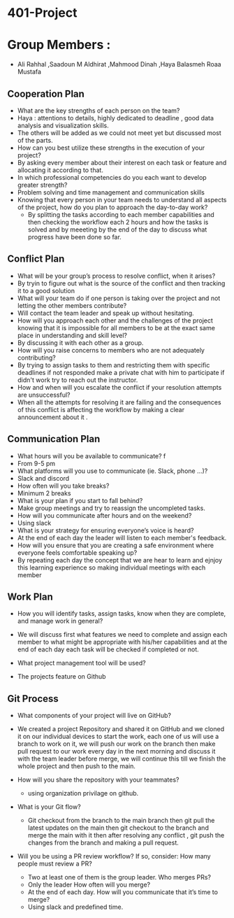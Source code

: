 # 401-Project

# Group Members :
- Ali Rahhal ,Saadoun M Aldhirat ,Mahmood Dinah ,Haya Balasmeh Roaa Mustafa

## Cooperation Plan

- What are the key strengths of each person on the team?
 - Haya : attentions to details, highly dedicated to deadline , good data analysis and visualization skills.
  - The others will be added as we could not meet yet but discussed most of the parts.
- How can you best utilize these strengths in the execution of your project?
 - By asking every member about their interest on each task or feature and allocating it according to that.
- In which professional competencies do you each want to develop greater strength?
 - Problem solving and time management and communication skills
- Knowing that every person in your team needs to understand all aspects of the project, how do you plan to approach the day-to-day work?
  - By splitting the tasks according to each member capabilities and then checking the workflow each 2 hours and how the tasks is solved and by meeeting by the end of the day to discuss what progress have been done so far.

## Conflict Plan

- What will be your group’s process to resolve conflict, when it arises?
 - By tryin to figure out what is the source of the conflict and then tracking it to a good solution
- What will your team do if one person is taking over the project and not letting the other members contribute?
 - Will contact the team leader and speak up without hesitating.
- How will you approach each other and the challenges of the project knowing that it is impossible for all members to be at the exact same place in understanding and skill level?
 - By discussing it with each other as a group.
- How will you raise concerns to members who are not adequately contributing?
 - By trying to assign tasks to them and restricting them with specific deadlines if not responded make a private chat with him to participate if didn't work try to reach out the instructor.
- How and when will you escalate the conflict if your resolution attempts are unsuccessful?
 - When all the attempts for resolving it are failing and the consequences of this conflict is affecting the workflow by making a clear announcement about it .

## Communication Plan

- What hours will you be available to communicate? f
 - From 9-5 pm
- What platforms will you use to communicate (ie. Slack, phone …)?
 - Slack and discord
- How often will you take breaks?
 - Minimum 2 breaks
- What is your plan if you start to fall behind?
 - Make group meetings and try to reassign the uncompleted tasks.
- How will you communicate after hours and on the weekend?
 - Using slack
- What is your strategy for ensuring everyone’s voice is heard?
 - At the end of each day the leader will listen to each member's feedback.
- How will you ensure that you are creating a safe environment where everyone feels comfortable speaking up?
 - By repeating each day the concept that we are hear to learn and ejnjoy this learning experience so making individual meetings with each member

## Work Plan

- How you will identify tasks, assign tasks, know when they are complete, and manage work in general?
 - We will discuss first what features we need to complete and assign each member to what might be appropriate with his/her capabilities and at the end of each day each task will be checked if completed or not.

- What project management tool will be used?
 - The projects feature on Github

## Git Process

- What components of your project will live on GitHub?

- We created a project Repository and shared it on GitHub and we cloned it on our individual devices to start the work, each one of us will use a branch to work on it, we will push our work on the branch then make pull request to our work every day in the next morning and discuss it with the team leader before merge, we will continue this till we finish the whole project and then push to the main.


- How will you share the repository with your teammates?
   - using organization privilage on github.
- What is your Git flow?
   - Git checkout from the branch to the main branch then git pull the latest updates on the main then git checkout to the branch and merge the main with it then after resolving any conflict , git push the changes from the branch and making a pull request.
- Will you be using a PR review workflow? If so, consider:
        How many people must review a PR?
    - Two at least one of them is the group leader.
        Who merges PRs?
    - Only the leader
        How often will you merge?
    - At the end of each day.
        How will you communicate that it’s time to merge?
    - Using slack and predefined time.